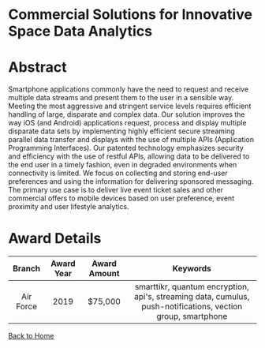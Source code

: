 
Commercial Solutions for Innovative Space Data Analytics
========================================================

# Abstract


Smartphone applications commonly have the need to request and receive multiple data streams and present them to the user in a sensible way. Meeting the most aggressive and stringent service levels requires efficient handling of large, disparate and complex data. Our solution improves the way iOS (and Android) applications request, process and display multiple disparate data sets by implementing highly efficient secure streaming parallel data transfer and displays with the use of multiple APIs (Application Programming Interfaces). Our patented technology emphasizes security and efficiency with the use of restful APIs, allowing data to be delivered to the end user in a timely fashion, even in degraded environments when connectivity is limited. We focus on collecting and storing end-user preferences and using the information for delivering sponsored messaging. The primary use case is to deliver live event ticket sales and other commercial offers to mobile devices based on user preference, event proximity and user lifestyle analytics.  

# Award Details

|Branch|Award Year|Award Amount|Keywords|
| :---: | :---: | :---: | :---: |
|Air Force|2019|$75,000|smarttikr, quantum encryption, api's, streaming data, cumulus, push-notifications, vection group, smartphone|
  
  


[Back to Home](https://github.com/chrischow/dod_sbir_awards#1496)
